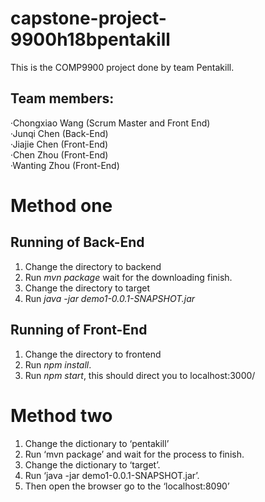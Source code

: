capstone-project-9900h18bpentakill
=

This is the COMP9900 project done by team Pentakill.

Team members:
-
·Chongxiao Wang (Scrum Master and Front End)  
·Junqi Chen (Back-End)  
·Jiajie Chen (Front-End)  
·Chen Zhou (Front-End)  
·Wanting Zhou (Front-End)  

Method one
=

Running of Back-End
-
1. Change the directory to backend
2. Run *mvn package* wait for the downloading finish.
3. Change the directory to target
4. Run *java -jar demo1-0.0.1-SNAPSHOT.jar*
   
Running of Front-End
-
1. Change the directory to frontend
2. Run *npm install*.
3. Run *npm start*, this should direct you to localhost:3000/

Method two 
=
1. Change the dictionary to ‘pentakill’
2. Run ‘mvn package’ and wait for the process to finish.
3. Change the dictionary to ‘target’.
4. Run ‘java -jar demo1-0.0.1-SNAPSHOT.jar’.
5. Then open the browser go to the ‘localhost:8090’

